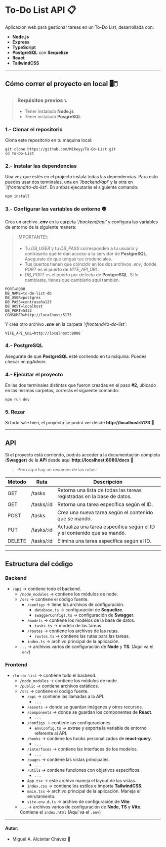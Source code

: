 # To-Do List API 📋

Aplicación web para gestionar tareas en un To-Do List, desarrollada con:
- **Node.js**
- **Express**
- **TypeScript**
- **PostgreSQL** con **Sequelize**
- **React**
- **TailwindCSS**

---

## Cómo correr el proyecto en local 🖥️🖱️

> ### Requisitos previos ⤵️
> - Tener instalado **Node.js**
> - Tener instalado **PosgreSQL**

### 1.- **Clonar el repositorio**
Clona este repositorio en tu máquina local:
```
git clone https://github.com/M1keyy/To-Do-List.git
cd To-Do-List
```
### 2.- **Instalar las dependencias**
Una vez que estés en el projecto instala todas las dependencias. Para esto puedes usar dos terminales, una en *'/backend/api'* y la otra en *'/frontend/to-do-list'*. En ambas ejecutarás el siguiente comando:
```
npm install
```
### 3.- **Configurar las variables de entorno** 👽
Crea un archivo ***.env*** en la carpeta *'/backend/api'* y configura las variables de entorno de la siguiente manera:
>IMPORTANTE❗:
>- Tu *DB_USER* y tu *DB_PASS* corresponden a tu usuario y contraseña que te dan acceso a tu servidor de **PostgreSQL**. Asegurate de que tengas tus credenciales.
>- Tus puertos tienen que coincidir en los dos archivos *.env*, donde *PORT* es el puerto de *VITE_API_URL*.
>- *DB_PORT* es el puerto por defecto de **PostgreSQL**. Si lo cambiaste, tienes que cambiarlo aquí también.
```
PORT=8080
DB_NAME=to-do-list-db
DB_USER=postgres
DB_PASS=contraseña123
DB_HOST=localhost
DB_PORT=5432
CONSUMER=http://localhost:5173
```
Y crea otro archivo ***.env*** en la carpeta *'/frontend/to-do-list'*:
```
VITE_API_URL=http://localhost:8080
```
### 4.- **PostgreSQL**
Asegurate de que **PostgreSQL** esté corriendo en tu máquina. Puedes checar en *pgAdmin*.
### 4.- **Ejecutar el proyecto**
En las dos terminales distintas que fueron creadas en el paso **#2**, ubicado en las mismas carpetas, correrás el siguiente comando:
```
npm run dev
```
### 5. **Rezar**
Si todo sale bien, el proyecto se podrá ver desde **http://localhost:5173** 🙏

---
## API
Si el proyecto está corriendo, podrás acceder a la documentación completa (**Swagger**) de la **API** desde aquí **http://localhost:8080/docs** 🎂
> Pero aquí hay un resumen de las rutas:

| Método | Ruta | Descripción |
|-|-|-|
| GET | /tasks | Retorna una lista de todas las tareas registradas en la base de datos. |
| GET | /tasks/:id | Retorna una tarea específica según el ID. |
| POST | /tasks | Crea una nueva tarea según el contenido que se mandó. |
| PUT | /tasks/:id | Actualiza una tarea específica según el ID y el contenido que se mandó. |
| DELETE | /tasks/:id | Elimina una tarea específica según el ID. |

---
## Estructura del código
### Backend
- `/api` -> contiene todo el backend.
  - `/node_modules` -> contiene los módulos de node.
  - `/src` -> contiene el código fuente.
    - `/configs` -> tiene los archivos de configuración.
      - `database.ts` -> configuración de **Sequelize**.
      - `swaggerConfigs.ts` -> configuración de **Swagger**.
    - `/models` -> contiene los modelos de la base de datos.
      - `tasks.ts` -> modelo de las tareas.
    - `/routes` -> contiene los archivos de las rutas.
      - `routes.ts` -> contiene las rutas para las tareas.
    - `index.ts` -> archivo principal de la aplicación.
  - `...` -> archivos varios de configuración de **Node** y **TS**. (Aquí va el `.env`)


### Frontend
- `/to-do-list` -> contiene todo el backend.
  - `/node_modules` -> contiene los módulos de node.
  - `/public` -> contiene archivos estáticos.
  - `/src` -> contiene el código fuente.
    - `/api` -> contiene las llamadas a la API.
      - `...`
    - `/assets` -> donde se guardan imágenes y otros recursos.
    - `/components` -> donde se guardan los componentes de **React**.
      - `...`
    - `/configs` -> contiene las configuraciones.
      - `envConfig.ts` -> extrae y exporta la variable de entorno referente al API.
    - `/hooks` -> contiene los hooks personalizados de **react-query**.
      - `...`
    - `/interfaces` -> contiene las interfaces de los modelos.
      - `...`
    - `/pages` -> contiene las vistas principales.
      - `...`
    - `/utils` -> contiene funciones con objetivos específicos.
      - `...`
    - `App.tsx` -> este archivo maneja el layout de las vistas.
    - `index.css` -> contiene los estilos e importa **TailwindCSS**.
    - `main.tsx` -> archivo principal de la aplicación. Maneja el enrutamiento.
    - `vite-env.d.ts` -> archivo de configuración de **Vite**.
  - `...` -> archivos varios de configuración de **Node**, **TS** y **Vite**. Contiene el `index.html` (Aquí va el `.env`)

---
 #### Autor:
 - Miguel A. Alcántar Chávez 🏓
